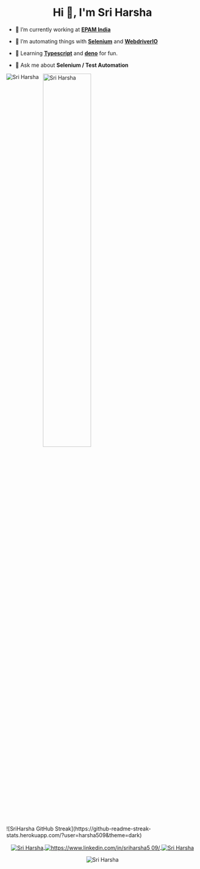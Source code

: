 <h1 align="center">Hi 👋, I'm Sri Harsha</h1>

- 🔭&nbsp;I’m currently working at **[EPAM India](https://www.epam.com/)**

- 🤝&nbsp;I’m automating things with **[Selenium](https://github.com/SeleniumHQ)** and **[WebdriverIO](https://webdriver.io/)** 

- 📝&nbsp;Learning **[Typescript](https://www.typescriptlang.org/)** and **[deno](https://deno.land/)** for fun.

- 💬&nbsp;Ask me about **Selenium / Test Automation**


<p>
    <img align="left" src="https://github-readme-stats.vercel.app/api/top-langs/?username=harsha509&layout=compact&hide=html" alt="Sri Harsha" />
</p>
<p>
    &nbsp;
    <img align="center" src="https://github-readme-stats.vercel.app/api?username=harsha509&show_icons=true&count_private=true" alt="Sri Harsha" width="50%"/>
</p>

<p>
    ![SriHarsha GitHub Streak](https://github-readme-streak-stats.herokuapp.com/?user=harsha509&theme=dark)
</p>

<p align="center">
    <a href="https://twitter.com/sri_harsha509" target="blank">
        <img align="center" src="https://img.shields.io/twitter/follow/sri_harsha509?style=social" alt="Sri Harsha" />
    </a>
    <a href="https://www.linkedin.com/in/sriharsha509/" target="blank">
        <img align="center" src="https://img.shields.io/badge/-Sri Harsha-blue?style=flat-square&logo=Linkedin&logoColor=white&link=https://www.linkedin.com/in/sriharsha509/" alt="https://www.linkedin.com/in/sriharsha5
        09/" />
    </a>
    <a href="https://github.com/harsha509" target="blank">
        <img align="center" src="https://img.shields.io/github/followers/harsha509?label=follow&style=social" alt="Sri Harsha" />
    </a>
</p>

<p align="center">
    <img align="center" src="https://komarev.com/ghpvc/?username=harsha509" alt="Sri Harsha" />
</p>

